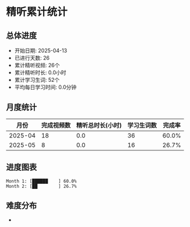 # 精听累计统计

## 总体进度

- 开始日期: 2025-04-13
- 已进行天数: 26
- 累计精听视频: 26个
- 累计精听时长: 0.0小时
- 累计学习生词: 52个
- 平均每日学习时间: 0.0分钟

## 月度统计

| 月份 | 完成视频数 | 精听总时长(小时) | 学习生词数 | 完成率 |
|-----|-----------|----------------|----------|-------|
| 2025-04 | 18 | 0.0 | 36 | 60.0% |
| 2025-05 | 8 | 0.0 | 16 | 26.7% |

## 进度图表

```
Month 1: [██████    ] 60.0%
Month 2: [██        ] 26.7%
```

## 难度分布

- [简单/中等/困难]: 26 (100.0%)